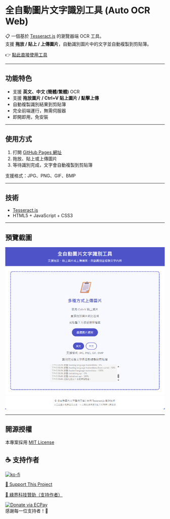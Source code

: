 # 全自動圖片文字識別工具 (Auto OCR Web)

📋 一個基於 [Tesseract.js](https://github.com/naptha/tesseract.js) 的瀏覽器端 OCR 工具。  
支援 **拖放 / 貼上 / 上傳圖片**，自動識別圖片中的文字並自動複製到剪貼簿。  

👉 [點此直接使用工具](https://sid-1996.github.io/auto-ocr-web/)

---

## 功能特色
- 支援 **英文、中文 (簡體/繁體)** OCR
- 支援 **拖放圖片 / Ctrl+V 貼上圖片 / 點擊上傳**
- 自動複製識別結果到剪貼簿
- 完全前端運行，無需伺服器
- 即開即用，免安裝

---

## 使用方式
1. 打開 [GitHub Pages 網址](https://sid-1996.github.io/auto-ocr-web/)  
2. 拖放、貼上或上傳圖片  
3. 等待識別完成，文字會自動複製到剪貼簿  

支援格式：JPG、PNG、GIF、BMP  

---

## 技術
- [Tesseract.js](https://github.com/naptha/tesseract.js)
- HTML5 + JavaScript + CSS3

---

## 預覽截圖
![網站預覽](image.png)

---

## 開源授權
本專案採用 [MIT License](LICENSE)

## ☕ 支持作者  

[![ko-fi](https://ko-fi.com/img/githubbutton_sm.svg)](https://ko-fi.com/K3K11KMXOL)  

[🔗 Support This Project](https://www.paypal.com/ncp/payment/4YCFVARX3ADGW](https://www.paypal.com/ncp/payment/GJS4D5VTSVWG4))  

[💚 綠界科技贊助（支持作者）](https://p.ecpay.com.tw/E0E3A)  

[![Donate via ECPay](https://payment.ecpay.com.tw/Upload/QRCode/201901/QRCode_21c4c069-547f-4115-9f8d-2c050273f028.png)](https://p.ecpay.com.tw/E0E3A)  
感謝每一位支持者！💖
